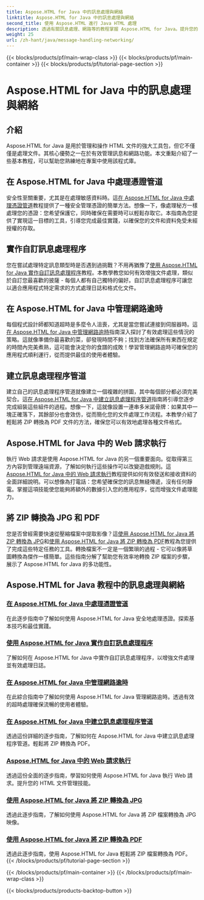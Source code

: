 ```yaml
---
title: Aspose.HTML for Java 中的訊息處理與網絡
linktitle: Aspose.HTML for Java 中的訊息處理與網絡
second_title: 使用 Aspose.HTML 進行 Java HTML 處理
description: 透過有關訊息處理、網路等的教程掌握 Aspose.HTML for Java。提升您的文件處理技能。
weight: 25
url: /zh-hant/java/message-handling-networking/
---
```


{{< blocks/products/pf/main-wrap-class >}}
{{< blocks/products/pf/main-container >}}
{{< blocks/products/pf/tutorial-page-section >}}

# Aspose.HTML for Java 中的訊息處理與網絡

## 介紹

Aspose.HTML for Java 是用於管理和操作 HTML 文件的強大工具包，但它不僅僅是處理文件。其核心優勢之一在於有效管理訊息和網路功能。本文重點介紹了一些基本教程，可以幫助您熟練地在專案中使用該程式庫。

## 在 Aspose.HTML for Java 中處理憑證管道
安全性至關重要，尤其是在處理敏感資料時。這[在 Aspose.HTML for Java 中處理憑證管道](./credentials-pipeline/)教程提供了一種安全管理憑證的簡單方法。想像一下，像處理秘方一樣處理您的憑證：您希望保護它，同時確保在需要時可以輕鬆存取它。本指南為您提供了實現這一目標的工具，引導您完成最佳實踐，以確保您的文件和資料免受未經授權的存取。

## 實作自訂訊息處理程序
您在嘗試處理特定訊息類型時是否遇到過挑戰？不用再猶豫了[使用 Aspose.HTML for Java 實作自訂訊息處理程序](./custom-message-handler/)教程。本教學教您如何有效增強文件處理，類似於自訂您最喜歡的披薩 - 每個人都有自己獨特的偏好。自訂訊息處理程序可讓您以適合應用程式特定需求的方式處理日誌和格式化文件。 

## 在 Aspose.HTML for Java 中管理網路逾時
每個程式設計師都知道超時是多麼令人沮喪，尤其是當您嘗試連接到伺服器時。這[在 Aspose.HTML for Java 中管理網路逾時](./network-timeout/)指南深入探討了有效處理這些情況的策略。這就像準備你最喜歡的菜，卻發現時間不夠；找到方法確保所有東西在規定的時間內完美煮熟，這可能會決定你的食譜的成敗！學習管理網路逾時可確保您的應用程式順利運行，從而提供最佳的使用者體驗。

## 建立訊息處理程序管道
建立自己的訊息處理程序管道就像建立一個複雜的拼圖，其中每個部分都必須完美契合。這[在 Aspose.HTML for Java 中建立訊息處理程序管道](./message-handler-pipeline/)指南將引導您逐步完成組裝這些組件的過程。想像一下，這就像設置一連串多米諾骨牌：如果其中一塊正確落下，其餘部分也會效仿，從而簡化您的文件處理工作流程。本教學介紹了輕鬆將 ZIP 轉換為 PDF 文件的方法，確保您可以有效地處理各種文件格式。

## Aspose.HTML for Java 中的 Web 請求執行
執行 Web 請求是使用 Aspose.HTML for Java 的另一個重要面向。從取得第三方內容到管理遠端資源，了解如何執行這些操作可以改變遊戲規則。這[Aspose.HTML for Java 中的 Web 請求執行](./web-request-execution/)教程提供如何有效發送和接收資料的全面詳細說明。可以想像為打電話：您希望確保您的訊息無縫傳遞，沒有任何靜電。掌握這項技能使您能夠將額外的數據引入您的應用程序，從而增強文件處理能力。

## 將 ZIP 轉換為 JPG 和 PDF
您是否曾經需要快速從壓縮檔案中提取影像？這[使用 Aspose.HTML for Java 將 ZIP 轉換為 JPG](./zip-to-jpg/)和[使用 Aspose.HTML for Java 將 ZIP 轉換為 PDF](./zip-to-pdf/)教程為您提供了完成這些特定任務的工具。轉換檔案不一定是一個繁瑣的過程 - 它可以像將草圖轉換為傑作一樣簡單。這些指南分解了幫助您有效率地轉換 ZIP 檔案的步驟，展示了 Aspose.HTML for Java 的多功能性。

## Aspose.HTML for Java 教程中的訊息處理與網絡
### [在 Aspose.HTML for Java 中處理憑證管道](./credentials-pipeline/)
在此逐步指南中了解如何使用 Aspose.HTML for Java 安全地處理憑證。探索基本技巧和最佳實踐。
### [使用 Aspose.HTML for Java 實作自訂訊息處理程序](./custom-message-handler/)
了解如何在 Aspose.HTML for Java 中實作自訂訊息處理程序，以增強文件處理並有效處理日誌。
### [在 Aspose.HTML for Java 中管理網路逾時](./network-timeout/)
在此綜合指南中了解如何使用 Aspose.HTML for Java 管理網路逾時。透過有效的超時處理確保流暢的使用者體驗。
### [在 Aspose.HTML for Java 中建立訊息處理程序管道](./message-handler-pipeline/)
透過這份詳細的逐步指南，了解如何在 Aspose.HTML for Java 中建立訊息處理程序管道。輕鬆將 ZIP 轉換為 PDF。
### [Aspose.HTML for Java 中的 Web 請求執行](./web-request-execution/)
透過這份全面的逐步指南，學習如何使用 Aspose.HTML for Java 執行 Web 請求。提升您的 HTML 文件管理技能。
### [使用 Aspose.HTML for Java 將 ZIP 轉換為 JPG](./zip-to-jpg/)
透過此逐步指南，了解如何使用 Aspose.HTML for Java 將 ZIP 檔案轉換為 JPG 映像。
### [使用 Aspose.HTML for Java 將 ZIP 轉換為 PDF](./zip-to-pdf/)
透過此逐步指南，使用 Aspose.HTML for Java 輕鬆將 ZIP 檔案轉換為 PDF。
{{< /blocks/products/pf/tutorial-page-section >}}

{{< /blocks/products/pf/main-container >}}
{{< /blocks/products/pf/main-wrap-class >}}

{{< blocks/products/products-backtop-button >}}
